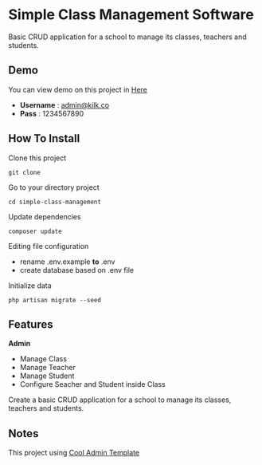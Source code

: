 # Simple Class Management Software

Basic CRUD application for a school to manage its classes, teachers and students.

## Demo

You can view demo on this project in [Here](http://demo.patihnambi.com/simple-class-management/)
- **Username** : admin@kilk.co
- **Pass** : 1234567890 

## How To Install

Clone this project 
```
git clone
```

Go to your directory project 
```
cd simple-class-management
```

Update dependencies 
```
composer update
```

Editing file configuration 
 - rename .env.example **to** .env
 - create database based on .env file

Initialize data 
```
php artisan migrate --seed
```

## Features

__Admin__
 - Manage Class
 - Manage Teacher
 - Manage Student
 - Configure Seacher and Student inside Class

Create a basic CRUD application for a school to manage its classes, teachers and students.

## Notes

This project using [Cool Admin Template](https://github.com/puikinsh/CoolAdmin) 
